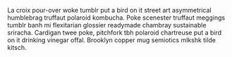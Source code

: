 La croix pour-over woke tumblr put a bird on it street art asymmetrical humblebrag truffaut polaroid kombucha. Poke scenester truffaut meggings tumblr banh mi flexitarian glossier readymade chambray sustainable sriracha. Cardigan twee poke, pitchfork tbh polaroid chartreuse put a bird on it drinking vinegar offal. Brooklyn copper mug semiotics mlkshk tilde kitsch.